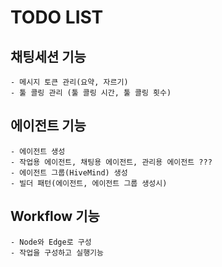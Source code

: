 # TODO LIST

## 채팅세션 기능
	- 메시지 토큰 관리(요약, 자르기)
	- 툴 콜링 관리 (툴 콜링 시간, 툴 콜링 횟수)

## 에이전트 기능
	- 에이전트 생성
	- 작업용 에이전트, 채팅용 에이전트, 관리용 에이전트 ???
	- 에이전트 그룹(HiveMind) 생성
	- 빌더 패턴(에이전트, 에이전트 그룹 생성시)

## Workflow 기능
	- Node와 Edge로 구성
	- 작업을 구성하고 실행기능
  